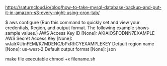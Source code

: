 https://saturncloud.io/blog/how-to-take-mysql-database-backup-and-put-it-in-amazon-s3-every-night-using-cron-tab/

$ aws configure (Run this command to quickly set and view your credentials, Region, and output format. The following example shows sample values.)
AWS Access Key ID [None]: AKIAIOSFODNN7EXAMPLE
AWS Secret Access Key [None]: wJalrXUtnFEMI/K7MDENG/bPxRfiCYEXAMPLEKEY
Default region name [None]: us-west-2
Default output format [None]: json

make file executable
chmod +x filename.sh
